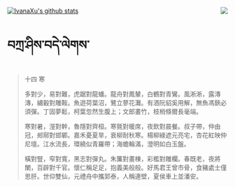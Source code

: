[![IvanaXu's github stats](https://github-readme-stats.vercel.app/api?username=IvanaXu&show_icons=true&theme=vue-dark)](https://github.com/anuraghazra/github-readme-stats)
<img align="right" src="https://github-readme-stats.vercel.app/api/top-langs/?username=IvanaXu&langs_count=3&theme=vue-dark" />
# བཀྲ་ཤིས་བདེ་ལེགས་
> 十四 寒
> 
> 多對少，易對難，虎踞對龍蟠。龍舟對鳳輦，白鶴對青鸞。風淅淅，露漙漙，繡轂對雕鞍。魚遊荷葉沼，鷺立蓼花灘。有酒阮貂奚用解，無魚馮鋏必須彈。丁固夢鬆，柯葉忽然生腹上；文郎畫竹，枝梢倏爾長毫端。
> 
> 寒對暑，溼對幹，魯隱對齊桓。寒氈對暖席，夜飲對晨餐。叔子帶，仲由冠，郟鄏對邯鄲。嘉禾憂夏旱，衰柳耐秋寒。楊柳綠遮元亮宅，杏花紅映仲尼壇。江水流長，環繞似青羅帶；海蟾輪滿，澄明如白玉盤。
> 
> 橫對豎，窄對寬，黑志對彈丸。朱簾對畫棟，彩檻對雕欄。春既老，夜將闌，百辟對千官。懷仁稱足足，抱義美般般。好馬君王曾市骨，食豬處士僅思肝。世仰雙仙，元禮舟中攜郭泰，人稱連壁，夏侯車上並潘安。
>